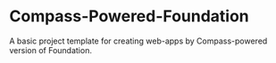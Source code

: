 # Compass-Powered-Foundation
A basic project template for creating web-apps by Compass-powered version of Foundation.
